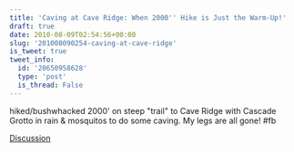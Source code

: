 ```yaml
---
title: 'Caving at Cave Ridge: When 2000'' Hike is Just the Warm-Up!'
draft: true
date: 2010-08-09T02:54:56+00:00
slug: '201008090254-caving-at-cave-ridge'
is_tweet: true
tweet_info:
  id: '20650958628'
  type: 'post'
  is_thread: False
---
```




hiked/bushwhacked 2000' on steep "trail" to Cave Ridge with Cascade Grotto in rain & mosquitos to do some caving. My legs are all gone! #fb

[Discussion](https://x.com/sytelus/status/20650958628)
